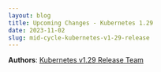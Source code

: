 ```yaml
---
layout: blog
title: Upcoming Changes - Kubernetes 1.29
date: 2023-11-02
slug: mid-cycle-kubernetes-v1-29-release
---
```


**Authors**: [Kubernetes v1.29 Release Team](https://github.com/kubernetes/sig-release/blob/master/releases/release-1.29/release-team.md)

